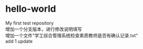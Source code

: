 # hello-world
My first test repository
<br>增加一个分支版本，进行修改说明填写
<br>增加一个文件"学工综合管理系统检查素质教师是否有确认记录.txt"
<br> add 1 update
